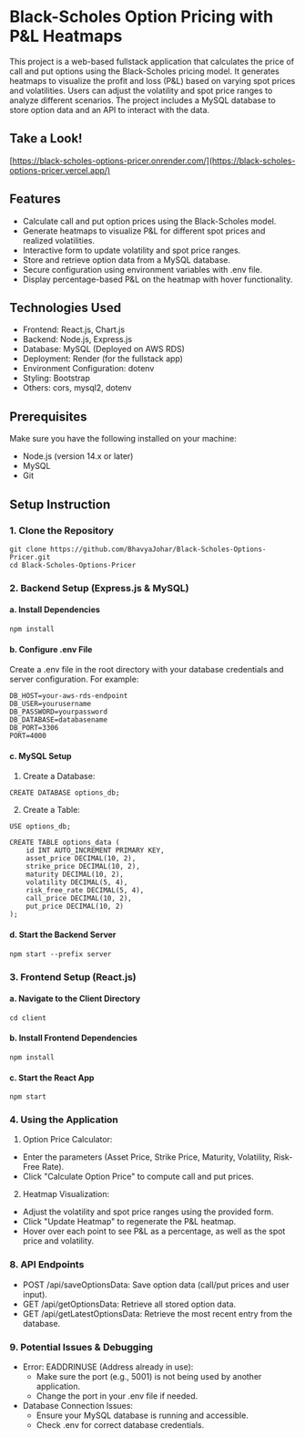 # Black-Scholes Option Pricing with P&L Heatmaps

This project is a web-based fullstack application that calculates the price of call and put options using the Black-Scholes pricing model. It generates heatmaps to visualize the profit and loss (P&L) based on varying spot prices and volatilities. Users can adjust the volatility and spot price ranges to analyze different scenarios. The project includes a MySQL database to store option data and an API to interact with the data.

## Take a Look!
[https://black-scholes-options-pricer.onrender.com/](https://black-scholes-options-pricer.vercel.app/)

## Features

- Calculate call and put option prices using the Black-Scholes model.
- Generate heatmaps to visualize P&L for different spot prices and realized volatilities.
- Interactive form to update volatility and spot price ranges.
- Store and retrieve option data from a MySQL database.
- Secure configuration using environment variables with .env file.
- Display percentage-based P&L on the heatmap with hover functionality.


## Technologies Used

- Frontend: React.js, Chart.js
- Backend: Node.js, Express.js
- Database: MySQL (Deployed on AWS RDS)
- Deployment: Render (for the fullstack app)
- Environment Configuration: dotenv
- Styling: Bootstrap
- Others: cors, mysql2, dotenv

## Prerequisites

Make sure you have the following installed on your machine:

- Node.js (version 14.x or later)
- MySQL
- Git

## Setup Instruction

### 1. Clone the Repository

```
git clone https://github.com/BhavyaJohar/Black-Scholes-Options-Pricer.git
cd Black-Scholes-Options-Pricer
```

### 2. Backend Setup (Express.js & MySQL)

#### a. Install Dependencies

```
npm install
```

#### b. Configure .env File

Create a .env file in the root directory with your database credentials and server configuration. For example:
```
DB_HOST=your-aws-rds-endpoint
DB_USER=yourusername
DB_PASSWORD=yourpassword
DB_DATABASE=databasename
DB_PORT=3306
PORT=4000
```

#### c. MySQL Setup

1. Create a Database:
```
CREATE DATABASE options_db;
```

2. Create a Table:
```
USE options_db;

CREATE TABLE options_data (
    id INT AUTO_INCREMENT PRIMARY KEY,
    asset_price DECIMAL(10, 2),
    strike_price DECIMAL(10, 2),
    maturity DECIMAL(10, 2),
    volatility DECIMAL(5, 4),
    risk_free_rate DECIMAL(5, 4),
    call_price DECIMAL(10, 2),
    put_price DECIMAL(10, 2)
);
```

#### d. Start the Backend Server
```
npm start --prefix server
```

### 3. Frontend Setup (React.js)

#### a. Navigate to the Client Directory
```
cd client
```

#### b. Install Frontend Dependencies
```
npm install
```

#### c. Start the React App
```
npm start
```

### 4. Using the Application

1. Option Price Calculator:
- Enter the parameters (Asset Price, Strike Price, Maturity, Volatility, Risk-Free Rate).
- Click "Calculate Option Price" to compute call and put prices.
2. Heatmap Visualization:
- Adjust the volatility and spot price ranges using the provided form.
- Click "Update Heatmap" to regenerate the P&L heatmap.
- Hover over each point to see P&L as a percentage, as well as the spot price and volatility.

### 8. API Endpoints

- POST /api/saveOptionsData: Save option data (call/put prices and user input).
- GET /api/getOptionsData: Retrieve all stored option data.
- GET /api/getLatestOptionsData: Retrieve the most recent entry from the database.

### 9. Potential Issues & Debugging

- Error: EADDRINUSE (Address already in use):
  - Make sure the port (e.g., 5001) is not being used by another application.
  - Change the port in your .env file if needed.
- Database Connection Issues:
  - Ensure your MySQL database is running and accessible.
  - Check .env for correct database credentials.
